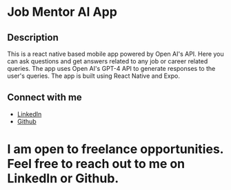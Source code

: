# Job Mentor AI App

## Description

This is a react native based mobile app powered by Open AI's API. Here you can ask questions and get answers related to any job or career related queries. The app uses Open AI's GPT-4 API to generate responses to the user's queries. The app is built using React Native and Expo.

## Connect with me

- [LinkedIn](https://www.linkedin.com/in/devavinoth/)
- [Github](https://github.com/devavinothm)

# I am open to freelance opportunities. Feel free to reach out to me on LinkedIn or Github.